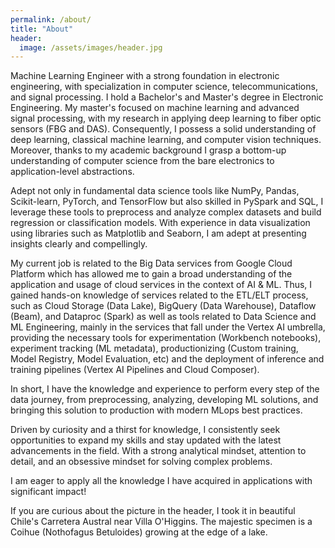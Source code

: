 ```yaml
---
permalink: /about/
title: "About"
header:
  image: /assets/images/header.jpg
---
```


Machine Learning Engineer with a strong foundation in electronic engineering, with specialization in computer science, telecommunications, and signal processing. I hold a Bachelor's and Master's degree in Electronic Engineering. My master's focused on machine learning and advanced signal processing, with my research in applying deep learning to fiber optic sensors (FBG and DAS). Consequently, I possess a solid understanding of deep learning, classical machine learning, and computer vision techniques. Moreover, thanks to my academic background I grasp a bottom-up understanding of computer science from the bare electronics to application-level abstractions.

Adept not only in fundamental data science tools like NumPy, Pandas, Scikit-learn, PyTorch, and TensorFlow but also skilled in PySpark and SQL, I leverage these tools to preprocess and analyze complex datasets and build regression or classification models. With experience in data visualization using libraries such as Matplotlib and Seaborn, I am adept at presenting insights clearly and compellingly.

My current job is related to the Big Data services from Google Cloud Platform which has allowed me to gain a broad understanding of the application and usage of cloud services in the context of AI & ML. Thus, I gained hands-on knowledge of services related to the ETL/ELT process, such as Cloud Storage (Data Lake), BigQuery (Data Warehouse), Dataflow (Beam), and Dataproc (Spark) as well as tools related to Data Science and ML Engineering, mainly in the services that fall under the Vertex AI umbrella, providing the necessary tools for experimentation (Workbench notebooks), experiment tracking (ML metadata), productionizing (Custom training, Model Registry, Model Evaluation, etc) and the deployment of inference and training pipelines (Vertex AI Pipelines and Cloud Composer).

In short, I have the knowledge and experience to perform every step of the data journey, from preprocessing, analyzing, developing ML solutions, and bringing this solution to production with modern MLops best practices.

Driven by curiosity and a thirst for knowledge, I consistently seek opportunities to expand my skills and stay updated with the latest advancements in the field. With a strong analytical mindset, attention to detail, and an obsessive mindset for solving complex problems.

I am eager to apply all the knowledge I have acquired in applications with significant impact!

If you are curious about the picture in the header, I took it in beautiful Chile's Carretera Austral near Villa O'Higgins. The majestic specimen is a Coihue (Nothofagus Betuloides) growing at the edge of a lake.
